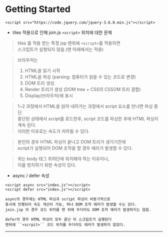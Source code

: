 # Getting Started

``<script src="https://code.jquery.com/jquery-3.6.0.min.js"></script>``

+ tiles 적용으로 인해 join.js ``<script>`` 위치에 대한 문제
> tiles 를 적용 받는 특정 jsp 맨위에 ``<script>``를 적용하면  
> 스크립트가 실행되지 않음.(맨 아래에서는 적용)

> 브라우저는
> 1. HTML을 읽기 시작
> 2. HTML을 파싱 (parsing: 컴퓨터가 읽을 수 있는 코드로 변경)
> 3. DOM 트리 생성.
> 4. Render 트리가 생성 (DOM tree + CSS의 CSSOM 트리 결합)
> 5. Display(브라우저)에 표시

> 1~2 과정에서
> HTML을 읽어 내려가는 과정에서 script 요소를 만나면 파싱 중단.  
> 중단된 상태에서 script를 로드한후, script 코드를 파싱한 후에
> HTML 파싱이 계속 된다.  
> 이러한 이유로는 속도가 저하될 수 있다.

> 본인의 경우 HTML 파싱이 끝나고 DOM 트리가 생기기전에  
> script가 실행되어 DOM 조작을 할 경우 에러가 발생할 수 있다.

> 위는 body 태그 최하단에 위치해야 하는 이유이나,  
> 이를 방지하기 위한 속성이 있다.

+ async / defer 속성

``<script async src="index.js"></script>``  
``<script defer src="index.js"></script>``

`async의 경우에는 HTML 파싱과 script 파싱이 비동기적으로`  
`동시에 진행되어 속도 개선이 가능, 하나 DOM 조작 에러가 발생할 수는 있다.`  
`join.jsp 의 경우 코드 위치를 맨 위에 두더라도 DOM 조작 에러가 발생하지는 않음.`

`defer의 경우 HTML 파싱이 모두 끝난 뒤 스크립트가 실행된다`  
`맨위에 ``<scrpit>`` 코드 위치를 두더라도 에러가 발생하지 않았다.`
 
---
